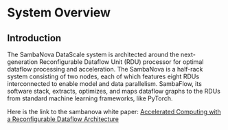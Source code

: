 # System Overview

## Introduction

The SambaNova DataScale system is architected around the next-generation Reconfigurable Dataflow Unit (RDU) processor for optimal dataflow processing and acceleration. The SambaNova is a half-rack system consisting of two nodes, each of which features eight RDUs interconnected to enable model and data parallelism. SambaFlow, its software stack, extracts, optimizes, and maps dataflow graphs to the RDUs from standard machine learning frameworks, like PyTorch.

Here is the link to the sambanova white paper: <a href="https://sambanova.ai/wp-content/uploads/2021/06/SambaNova_RDA_Whitepaper_English.pdf">Accelerated Computing with a Reconfigurable Dataflow Architecture</a>
